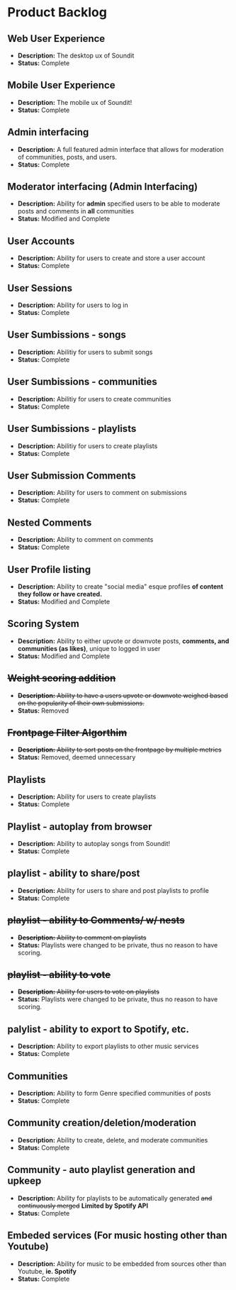 # Product Backlog

## Web User Experience
* **Description:** The desktop ux of Soundit
* **Status:** Complete

## Mobile User Experience
* **Description:** The mobile ux of Soundit! 
* **Status:** Complete

## Admin interfacing
* **Description:** A full featured admin interface that allows for moderation of communities, posts, and users.
* **Status:** Complete

## Moderator interfacing (Admin Interfacing)
* **Description:** Ability for **admin** specified users to be able to moderate posts and comments in **all** communities
* **Status:** Modified and Complete

## User Accounts
* **Description:** Ability for users to create and store a user account 
* **Status:** Complete

## User Sessions
* **Description:** Ability for users to log in 
* **Status:** Complete

## User Sumbissions - songs
* **Description:** Abilitiy for users to submit songs 
* **Status:** Complete

## User Sumbissions - communities
* **Description:** Abilitiy for users to create communities 
* **Status:** Complete

## User Sumbissions - playlists
* **Description:** Abilitiy for users to create playlists  
* **Status:** Complete

## User Submission Comments
* **Description:** Ability for users to comment on submissions 
* **Status:** Complete

## Nested Comments
* **Description:** Ability to comment on comments 
* **Status:** Complete

## User Profile listing
* **Description:** Ability to create "social media" esque profiles **of content they follow or have created.**
* **Status:** Modified and Complete

## Scoring System
* **Description:** Ability to either upvote or downvote posts, **comments, and communities (as likes)**, unique to logged in user 
* **Status:** Modified and Complete

## ~~Weight scoring addition~~
* ~~**Description:** Ability to have a users upvote or downvote weighed based on the popularity of their own submissions.~~ 
* **Status:** Removed

## ~~Frontpage Filter Algorthim~~
* ~~**Description:** Ability to sort posts on the frontpage by multiple metrics~~
* **Status:** Removed, deemed unnecessary 

## Playlists
* **Description:** Ability for users to create playlists 
* **Status:** Complete

## Playlist - autoplay from browser
* **Description:** Ability to autoplay songs from Soundit! 
* **Status:** Complete

## playlist - ability to share/post
* **Description:** Ability for users to share and post playlists to profile 
* **Status:** Complete
 
## ~~playlist - ability to Comments/ w/ nests~~
* ~~**Description:** Ability to comment on playlists~~
* **Status:** Playlists were changed to be private, thus no reason to have scoring.

## ~~playlist - ability to vote~~
* ~~**Description:** Ability for users to vote on playlists~~
* **Status:** Playlists were changed to be private, thus no reason to have scoring.

## palylist - ability to export to Spotify, etc.
* **Description:** Ability to export playlists to other music services 
* **Status:** Complete

## Communities
* **Description:** Ability to form Genre specified communities of posts 
* **Status:** Complete

## Community creation/deletion/moderation
* **Description:** Ability to create, delete, and moderate communities 
* **Status:** Complete

## Community - auto playlist generation and upkeep
* **Description:** Ability for playlists to be automatically generated ~~and continuously merged~~ **Limited by Spotify API**
* **Status:** Complete

## Embeded services (For music hosting other than Youtube)
* **Description:** Ability for music to be embedded from sources other than Youtube, **ie. Spotify**
* **Status:** Complete